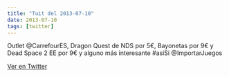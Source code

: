 ```yaml
---
title: "Tuit del 2013-07-10"
date: 2013-07-10
tags: [twitter]
---
```


Outlet @CarrefourES, Dragon Quest de NDS por 5€, Bayonetas por 9€ y Dead Space 2 EE por 9€ y alguno más interesante #asiSi @ImportarJuegos



[Ver en Twitter](https://twitter.com/i/web/status/354991060084195330)
